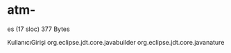 # atm-
es (17 sloc)  377 Bytes

<?xml version="1.0" encoding="UTF-8"?>
<projectDescription>
	<name>KullanıcıGirişi</name>
	<comment></comment>
	<projects>
	</projects>
	<buildSpec>
		<buildCommand>
			<name>org.eclipse.jdt.core.javabuilder</name>
			<arguments>
			</arguments>
		</buildCommand>
	</buildSpec>
	<natures>
		<nature>org.eclipse.jdt.core.javanature</nature>
	</natures>
</projectDescription>
